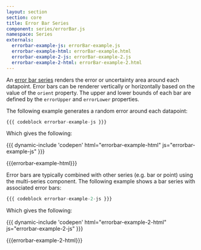 ```yaml
---
layout: section
section: core
title: Error Bar Series
component: series/errorBar.js
namespace: Series
externals:
  errorbar-example-js: errorBar-example.js
  errorbar-example-html: errorBar-example.html
  errorbar-example-2-js: errorBar-example-2.js
  errorbar-example-2-html: errorBar-example-2.html
---
```


An [error bar series](http://en.wikipedia.org/wiki/Error_bar) renders the error or uncertainty area around each datapoint. Error bars can be renderer vertically or horizontally based on the value of the `orient` property. The upper and lower bounds of each bar are defined by the `errorUpper` and `errorLower` properties.

The following example generates a random error around each datapoint:

```js
{{{ codeblock errorbar-example-js }}}
```

Which gives the following:

{{{ dynamic-include 'codepen' html="errorbar-example-html" js="errorbar-example-js" }}}

{{{errorbar-example-html}}}
<script type="text/javascript">
{{{errorbar-example-js}}}
</script>

Error bars are typically combined with other series (e.g. bar or point) using the multi-series component. The following example shows a bar series with associated error bars:

```js
{{{ codeblock errorbar-example-2-js }}}
```

Which gives the following:

{{{ dynamic-include 'codepen' html="errorbar-example-2-html" js="errorbar-example-2-js" }}}

{{{errorbar-example-2-html}}}
<script type="text/javascript">
{{{errorbar-example-2-js}}}
</script>
